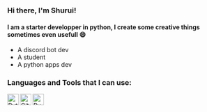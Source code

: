 ### Hi there, I'm Shurui!
#### I am a starter developper in python, I create some creative things sometimes even usefull 😄
- A discord bot dev
- A student
- A python apps dev
### Languages and Tools that I can use:

[<img align="left" alt="Python" width="26px" src="https://upload.wikimedia.org/wikipedia/commons/thumb/c/c3/Python-logo-notext.svg/1200px-Python-logo-notext.svg.png" />][webdevplaylist1]
[<img align="left" alt="Github" width="26px" src="https://icon-library.com/images/github_png63.png" />][webdevplaylist2]
[<img align="left" alt="PyCharm" width="26px" src="https://upload.wikimedia.org/wikipedia/commons/thumb/1/1d/PyCharm_Icon.svg/1200px-PyCharm_Icon.svg.png" />][webdevplaylist3]
<br />
<br />

[twitter]: https://twitter.com/shurui7_
[webdevplaylist1]: https://www.python.org/
[webdevplaylist2]: https://github.com/
[webdevplaylist3]: https://www.jetbrains.com/pycharm/
[cssplaylist]: https://twitter.com/shurui7_

